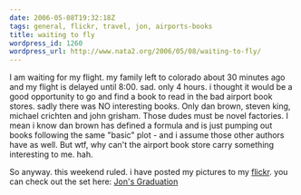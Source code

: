 ```yaml
---
date: 2006-05-08T19:32:18Z
tags: general, flickr, travel, jon, airports-books
title: waiting to fly
wordpress_id: 1260
wordpress_url: http://www.nata2.org/2006/05/08/waiting-to-fly/
---
```


I am waiting for my flight. my family left to colorado about 30 minutes ago and my flight is delayed until 8:00. sad. only 4 hours. i thought it would be a good opportunity to go and find a book to read in the bad airport book stores. sadly there was NO interesting books. Only dan brown, steven king, michael crichten and john grisham. Those dudes must be novel factories. I mean i know dan brown has defined a formula and is just pumping out books following the same "basic" plot - and i assume those other authors have as well. But wtf, why can't the airport book store carry something interesting to me. hah.

So anyway. this weekend ruled. i have posted my pictures to my <a href="http://flickr.com/photos/natatwo/">flickr</a>. you can check out the set here: <a href="http://flickr.com/photos/natatwo/sets/72057594129393809/">Jon's Graduation</a>
